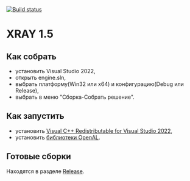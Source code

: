 [![Build status](https://ci.appveyor.com/api/projects/status/au84qs0smablpyh5?svg=true)](https://ci.appveyor.com/project/abramcumner/xray15)

# XRAY 1.5

## Как собрать

- установить Visual Studio 2022,
- открыть engine.sln,
- выбрать платформу(Win32 или х64) и конфигурацию(Debug или Release),
- выбрать в меню "Сборка-Собрать решение".

## Как запустить
- установить [Visual C++ Redistributable for Visual Studio 2022](https://support.microsoft.com/ru-ru/help/2977003/the-latest-supported-visual-c-downloads),
- установить [библиотеки OpenAL](https://www.openal.org/downloads/oalinst.zip).

## Готовые сборки

Находятся в разделе [Release](https://github.com/abramcumner/xray15/releases).
